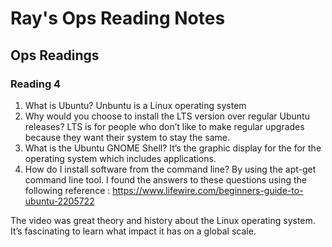 # Ray's Ops Reading Notes

## Ops Readings

### Reading 4

1.	What is Ubuntu? Unbuntu is a Linux operating system
2.	Why would you choose to install the LTS version over regular Ubuntu releases? LTS is for people who don’t like to make regular upgrades because they want their system to stay the same.
3.	What is the Ubuntu GNOME Shell? It’s the graphic display for the for the operating system which includes applications.
4.	How do I install software from the command line? By using the apt-get command line tool.
I found the answers to these questions using the following reference : https://www.lifewire.com/beginners-guide-to-ubuntu-2205722

The video was great theory and history about the Linux operating system. It’s fascinating to learn what impact it has on a global scale.

